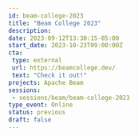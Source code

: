 ```yaml
---
id: beam-college-2023
title: "Beam College 2023"
description: 
date: 2023-09-12T13:30:15-05:00
start_date: 2023-10-23T09:00:00Z
cta: 
 type: external
 url: https://beamcollege.dev/
 text: "Check it out!"
projects: Apache Beam
sessions: 
 - sessions/beam/beam-college-2023
type_event: Online
status: previous
draft: false
---
```




